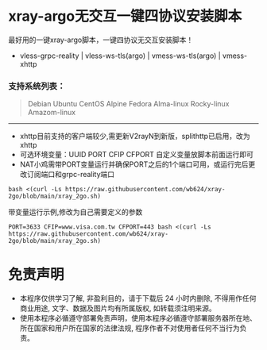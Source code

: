 # xray-argo无交互一键四协议安装脚本
最好用的一键xray-argo脚本，一键四协议无交互安装脚本！
* vless-grpc-reality | vless-ws-tls(argo) | vmess-ws-tls(argo) | vmess-xhttp

### 支持系统列表：
>Debian
>Ubuntu
>CentOS
>Alpine
>Fedora
>Alma-linux
>Rocky-linux
>Amazom-linux

***
* xhttp目前支持的客户端较少,需更新V2rayN到新版，splithttp已启用，改为xhttp
* 可选环境变量：UUID PORT CFIP CFPORT 自定义变量放脚本前面运行即可
* NAT小鸡需带PORT变量运行并确保PORT之后的1个端口可用，或运行完后更改订阅端口和grpc-reality端口

```
bash <(curl -Ls https://raw.githubusercontent.com/wb624/xray-2go/blob/main/xray_2go.sh)
```

带变量运行示例,修改为自己需要定义的参数
```
PORT=3633 CFIP=www.visa.com.tw CFPORT=443 bash <(curl -Ls https://raw.githubusercontent.com/wb624/xray-2go/blob/main/xray_2go.sh)
```

# 免责声明
* 本程序仅供学习了解, 非盈利目的，请于下载后 24 小时内删除, 不得用作任何商业用途, 文字、数据及图片均有所属版权, 如转载须注明来源。
* 使用本程序必循遵守部署免责声明，使用本程序必循遵守部署服务器所在地、所在国家和用户所在国家的法律法规, 程序作者不对使用者任何不当行为负责。
